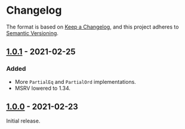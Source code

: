 # Changelog

The format is based on [Keep a Changelog](https://keepachangelog.com/en/1.0.0/),
and this project adheres to [Semantic Versioning](https://semver.org/spec/v2.0.0.html).

## [1.0.1] - 2021-02-25

### Added

- More `PartialEq` and `PartialOrd` implementations.
- MSRV lowered to 1.34.

## [1.0.0] - 2021-02-23

Initial release.

[1.0.1]: https://github.com/withoutboats/camino/releases/tag/camino-1.0.1
[1.0.0]: https://github.com/withoutboats/camino/releases/tag/camino-1.0.0
